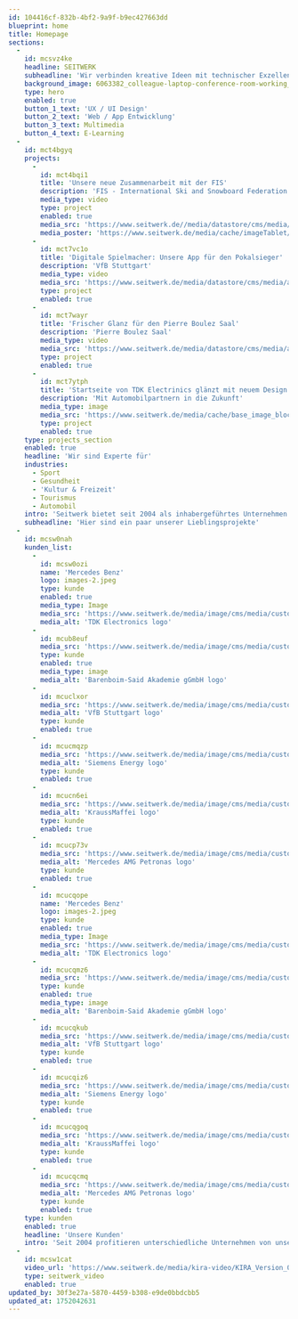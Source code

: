 ```yaml
---
id: 104416cf-832b-4bf2-9a9f-b9ec427663dd
blueprint: home
title: Homepage
sections:
  -
    id: mcsvz4ke
    headline: SEITWERK
    subheadline: 'Wir verbinden kreative Ideen mit technischer Exzellenz, um digitale Lösungen für unsere Kunden zu schaffen.'
    background_image: 6063382_colleague-laptop-conference-room-working_by_yuki_film_artlist_hd.mp4
    type: hero
    enabled: true
    button_1_text: 'UX / UI Design'
    button_2_text: 'Web / App Entwicklung'
    button_3_text: Multimedia
    button_4_text: E-Learning
  -
    id: mct4bgyq
    projects:
      -
        id: mct4bqi1
        title: 'Unsere neue Zusammenarbeit mit der FIS'
        description: 'FIS - International Ski and Snowboard Federation'
        media_type: video
        type: project
        enabled: true
        media_src: 'https://www.seitwerk.de//media/datastore/cms/media/artikel/2024-10-fis/fis-app-kackel-720p.mp4'
        media_poster: 'https://www.seitwerk.de/media/cache/imageTablet/cms/media/artikel/2024-10-fis/vorschaubild.jpg'
      -
        id: mct7vc1o
        title: 'Digitale Spielmacher: Unsere App für den Pokalsieger'
        description: 'VfB Stuttgart'
        media_type: video
        media_src: 'https://www.seitwerk.de/media/datastore/cms/media/artikel/2025-05-vfb-app/vfb-pressemeldung.mp4'
        type: project
        enabled: true
      -
        id: mct7wayr
        title: 'Frischer Glanz für den Pierre Boulez Saal'
        description: 'Pierre Boulez Saal'
        media_type: video
        media_src: 'https://www.seitwerk.de/media/datastore/cms/media/artikel/2025-05-pierre-boulez/pressemeldung-pierre-boulez-saal.mp4'
        type: project
        enabled: true
      -
        id: mct7ytph
        title: 'Startseite von TDK Electrinics glänzt mit neuem Design'
        description: 'Mit Automobilpartnern in die Zukunft'
        media_type: image
        media_src: 'https://www.seitwerk.de/media/cache/base_image_block/cms/media/artikel/2024-08-tdk-elektronics/detailseite.jpg'
        type: project
        enabled: true
    type: projects_section
    enabled: true
    headline: 'Wir sind Experte für'
    industries:
      - Sport
      - Gesundheit
      - 'Kultur & Freizeit'
      - Tourismus
      - Automobil
    intro: 'Seitwerk bietet seit 2004 als inhabergeführtes Unternehmen das ganze Spektrum der Neuen Medien unter einem Dach. Unsere Spezialisten liefern von der Konzeption über das Design bis zur Realisierung alles aus einer Hand. Wir beraten, analysieren, entwerfen, programmieren, erstellen Animationen, produzieren Ton- und Videosequenzen im eigenen Studio und vieles mehr.'
    subheadline: 'Hier sind ein paar unserer Lieblingsprojekte'
  -
    id: mcsw0nah
    kunden_list:
      -
        id: mcsw0ozi
        name: 'Mercedes Benz'
        logo: images-2.jpeg
        type: kunde
        enabled: true
        media_type: Image
        media_src: 'https://www.seitwerk.de/media/image/cms/media/customer/tdk.png'
        media_alt: 'TDK Electronics logo'
      -
        id: mcub8euf
        media_src: 'https://www.seitwerk.de/media/image/cms/media/customer/barenboim-said-gmbh.png'
        type: kunde
        enabled: true
        media_type: image
        media_alt: 'Barenboim-Said Akademie gGmbH logo'
      -
        id: mcuclxor
        media_src: 'https://www.seitwerk.de/media/image/cms/media/customer/vfb-logo-seitwerk.png'
        media_alt: 'VfB Stuttgart logo'
        type: kunde
        enabled: true
      -
        id: mcucmqzp
        media_src: 'https://www.seitwerk.de/media/image/cms/media/customer/siemensenergy-logo.png'
        media_alt: 'Siemens Energy logo'
        type: kunde
        enabled: true
      -
        id: mcucn6ei
        media_src: 'https://www.seitwerk.de/media/image/cms/media/customer/kraussmaffei-pioneering-plastics.png'
        media_alt: 'KraussMaffei logo'
        type: kunde
        enabled: true
      -
        id: mcucp73v
        media_src: 'https://www.seitwerk.de/media/image/cms/media/customer/mercedes-amg-petronas-logo.png'
        media_alt: 'Mercedes AMG Petronas logo'
        type: kunde
        enabled: true
      -
        id: mcucqope
        name: 'Mercedes Benz'
        logo: images-2.jpeg
        type: kunde
        enabled: true
        media_type: Image
        media_src: 'https://www.seitwerk.de/media/image/cms/media/customer/tdk.png'
        media_alt: 'TDK Electronics logo'
      -
        id: mcucqmz6
        media_src: 'https://www.seitwerk.de/media/image/cms/media/customer/barenboim-said-gmbh.png'
        type: kunde
        enabled: true
        media_type: image
        media_alt: 'Barenboim-Said Akademie gGmbH logo'
      -
        id: mcucqkub
        media_src: 'https://www.seitwerk.de/media/image/cms/media/customer/vfb-logo-seitwerk.png'
        media_alt: 'VfB Stuttgart logo'
        type: kunde
        enabled: true
      -
        id: mcucqiz6
        media_src: 'https://www.seitwerk.de/media/image/cms/media/customer/siemensenergy-logo.png'
        media_alt: 'Siemens Energy logo'
        type: kunde
        enabled: true
      -
        id: mcucqgoq
        media_src: 'https://www.seitwerk.de/media/image/cms/media/customer/kraussmaffei-pioneering-plastics.png'
        media_alt: 'KraussMaffei logo'
        type: kunde
        enabled: true
      -
        id: mcucqcmq
        media_src: 'https://www.seitwerk.de/media/image/cms/media/customer/mercedes-amg-petronas-logo.png'
        media_alt: 'Mercedes AMG Petronas logo'
        type: kunde
        enabled: true
    type: kunden
    enabled: true
    headline: 'Unsere Kunden'
    intro: 'Seit 2004 profitieren unterschiedliche Unternehmen von unseren Leistungen: Unsere Kunden gehören zu den größten Unternehmen und Organisationen der Welt. Doch gleichzeitig sind wir offen, für kleine und mittelständige Unternehmen und unterstützen Gemeinden, Vereine und Firmen aus unserer Region.'
  -
    id: mcsw1cat
    video_url: 'https://www.seitwerk.de/media/kira-video/KIRA_Version_04.mp4'
    type: seitwerk_video
    enabled: true
updated_by: 30f3e27a-5870-4459-b308-e9de0bbdcbb5
updated_at: 1752042631
---
```

